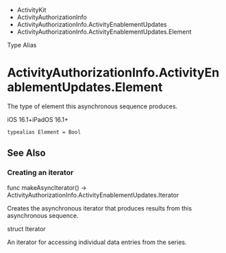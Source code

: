 

- ActivityKit
- ActivityAuthorizationInfo
- ActivityAuthorizationInfo.ActivityEnablementUpdates
-  ActivityAuthorizationInfo.ActivityEnablementUpdates.Element 

Type Alias

# ActivityAuthorizationInfo.ActivityEnablementUpdates.Element

The type of element this asynchronous sequence produces.

iOS 16.1+iPadOS 16.1+

``` source
typealias Element = Bool
```

## See Also

### Creating an iterator

func makeAsyncIterator() -> ActivityAuthorizationInfo.ActivityEnablementUpdates.Iterator

Creates the asynchronous iterator that produces results from this asynchronous sequence.

struct Iterator

An iterator for accessing individual data entries from the series.

